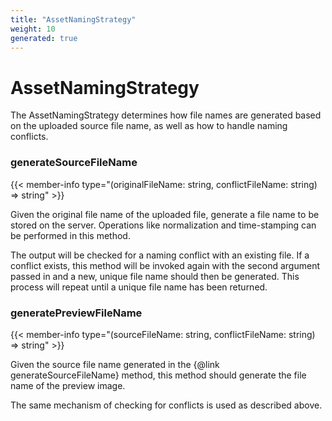 ```yaml
---
title: "AssetNamingStrategy"
weight: 10
generated: true
---
```

<!-- This file was generated from the Vendure TypeScript source. Do not modify. Instead, re-run "generate-docs" -->


# AssetNamingStrategy

The AssetNamingStrategy determines how file names are generated based on the uploaded source file name,as well as how to handle naming conflicts.

### generateSourceFileName

{{< member-info type="(originalFileName: string, conflictFileName: string) => string" >}}

Given the original file name of the uploaded file, generate a file name tobe stored on the server. Operations like normalization and time-stamping canbe performed in this method.The output will be checked for a naming conflict with an existing file. If a conflictexists, this method will be invoked again with the second argument passed in and a new, uniquefile name should then be generated. This process will repeat until a unique file name hasbeen returned.

### generatePreviewFileName

{{< member-info type="(sourceFileName: string, conflictFileName: string) => string" >}}

Given the source file name generated in the {@link generateSourceFileName} method, this methodshould generate the file name of the preview image.The same mechanism of checking for conflicts is used as described above.

